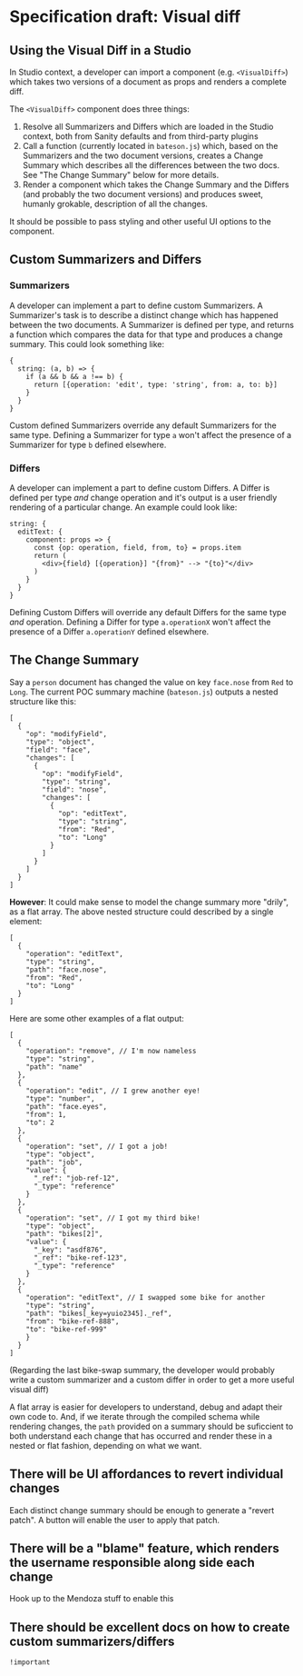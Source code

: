 # Specification draft: Visual diff

## Using the Visual Diff in a Studio

In Studio context, a developer can import a component (e.g. `<VisualDiff>`) which takes two versions of a document as props and renders a complete diff.

The `<VisualDiff>` component does three things:

  1. Resolve all Summarizers and Differs which are loaded in the Studio context, both from Sanity defaults and from third-party plugins
  2. Call a function (currently located in `bateson.js`) which, based on the Summarizers and the two document versions, creates a Change Summary which describes all the differences between the two docs. See "The Change Summary" below for more details.
  3. Render a component which takes the Change Summary and the Differs (and probably the two document versions) and produces sweet, humanly grokable, description of all the changes.

It should be possible to pass styling and other useful UI options to the <VisualDiff> component.


## Custom Summarizers and Differs

### Summarizers

A developer can implement a part to define custom Summarizers. A Summarizer's task is to describe a distinct change which has happened between the two documents. A Summarizer is defined per type, and returns a function which compares the data for that type and produces a change summary. This could look something like:

```
{
  string: (a, b) => {
    if (a && b && a !== b) {
      return [{operation: 'edit', type: 'string', from: a, to: b}]
    }
  }
}
```

Custom defined Summarizers override any default Summarizers for the same type. Defining a Summarizer for type `a` won't affect the presence of a Summarizer for type `b` defined elsewhere.

### Differs

A developer can implement a part to define custom Differs. A Differ is defined per type _and_ change operation and it's output is a user friendly rendering of a particular change. An example could look like:


```
string: {
  editText: {
    component: props => {
      const {op: operation, field, from, to} = props.item
      return (
        <div>{field} [{operation}] "{from}" --> "{to}"</div>
      )
    }
  }
}
```

Defining Custom Differs will override any default Differs for the same type _and_ operation. Defining a Differ for type `a.operationX` won't affect the presence of a Differ `a.operationY` defined elsewhere.



## The Change Summary

Say a `person` document has changed the value on key `face.nose` from `Red` to `Long`. The current POC summary machine (`bateson.js`) outputs a nested structure like this:

```
[
  {
    "op": "modifyField",
    "type": "object",
    "field": "face",
    "changes": [
      {
        "op": "modifyField",
        "type": "string",
        "field": "nose",
        "changes": [
          {
            "op": "editText",
            "type": "string",
            "from": "Red",
            "to": "Long"
          }
        ]
      }
    ]
  }
]
```

**However**: It could make sense to model the change summary more "drily", as a flat array. The above nested structure could described by a single element:

```
[
  {
    "operation": "editText",
    "type": "string",
    "path": "face.nose",
    "from": "Red",
    "to": "Long"
  }
]
```


Here are some other examples of a flat output:

```
[
  {
    "operation": "remove", // I'm now nameless
    "type": "string",
    "path": "name"
  },
  {
    "operation": "edit", // I grew another eye!
    "type": "number",
    "path": "face.eyes",
    "from": 1,
    "to": 2
  },
  {
    "operation": "set", // I got a job!
    "type": "object",
    "path": "job",
    "value": {
      "_ref": "job-ref-12",
      "_type": "reference"
    }
  },
  {
    "operation": "set", // I got my third bike!
    "type": "object",
    "path": "bikes[2]",
    "value": {
      "_key": "asdf876",
      "_ref": "bike-ref-123",
      "_type": "reference"
    }
  },
  {
    "operation": "editText", // I swapped some bike for another
    "type": "string",
    "path": "bikes[_key=yuio2345]._ref",
    "from": "bike-ref-888",
    "to": "bike-ref-999"
    }
  }
]
```

(Regarding the last bike-swap summary, the developer would probably write a custom summarizer and a custom differ in order to get a more useful visual diff)

A flat array is easier for developers to understand, debug and adapt their own code to. And, if we iterate through the compiled schema while rendering changes, the `path` provided on a summary should be suficcient to both understand each change that has occurred and render these in a nested or flat fashion, depending on what we want.


## There will be UI affordances to revert individual changes

Each distinct change summary should be enough to generate a "revert patch". A button will enable the user to apply that patch.

## There will be a "blame" feature, which renders the username responsible along side each change

Hook up to the Mendoza stuff to enable this

## There should be excellent docs on how to create custom summarizers/differs

`!important`


